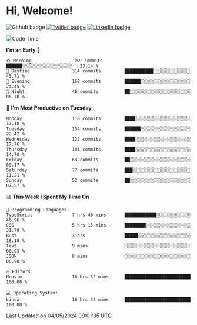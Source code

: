   # Hi, Welcome!
  ![Github badge](https://img.shields.io/github/followers/kraken-afk.svg?style=social&label=Follow&maxAge=2592000)
  [![Twitter badge](https://img.shields.io/badge/-Twitter-00acee?style=flat-square&logo=Twitter&logoColor=white)](https://twitter.com/trshppl)
  [![Linkedin badge](https://img.shields.io/badge/LinkedIn-0077B5?style=flat-square&logo=linkedin&logoColor=white)](https://www.linkedin.com/in/noveanrer)
<!--START_SECTION:waka-->
![Code Time](http://img.shields.io/badge/Code%20Time-179%20hrs%203%20mins-blue)

**I'm an Early 🐤** 

```text
🌞 Morning                159 commits         ██████░░░░░░░░░░░░░░░░░░░   23.14 % 
🌆 Daytime                314 commits         ███████████░░░░░░░░░░░░░░   45.71 % 
🌃 Evening                168 commits         ██████░░░░░░░░░░░░░░░░░░░   24.45 % 
🌙 Night                  46 commits          ██░░░░░░░░░░░░░░░░░░░░░░░   06.70 % 
```
📅 **I'm Most Productive on Tuesday** 

```text
Monday                   118 commits         ████░░░░░░░░░░░░░░░░░░░░░   17.18 % 
Tuesday                  154 commits         ██████░░░░░░░░░░░░░░░░░░░   22.42 % 
Wednesday                122 commits         ████░░░░░░░░░░░░░░░░░░░░░   17.76 % 
Thursday                 101 commits         ████░░░░░░░░░░░░░░░░░░░░░   14.70 % 
Friday                   63 commits          ██░░░░░░░░░░░░░░░░░░░░░░░   09.17 % 
Saturday                 77 commits          ███░░░░░░░░░░░░░░░░░░░░░░   11.21 % 
Sunday                   52 commits          ██░░░░░░░░░░░░░░░░░░░░░░░   07.57 % 
```


📊 **This Week I Spent My Time On** 

```text
💬 Programming Languages: 
TypeScript               7 hrs 46 mins       ████████████░░░░░░░░░░░░░   46.96 % 
CSS                      5 hrs 15 mins       ████████░░░░░░░░░░░░░░░░░   31.79 % 
Rust                     3 hrs               █████░░░░░░░░░░░░░░░░░░░░   18.18 % 
Text                     9 mins              ░░░░░░░░░░░░░░░░░░░░░░░░░   00.93 % 
JSON                     8 mins              ░░░░░░░░░░░░░░░░░░░░░░░░░   00.90 % 

🔥 Editors: 
Neovim                   16 hrs 32 mins      █████████████████████████   100.00 % 

💻 Operating System: 
Linux                    16 hrs 32 mins      █████████████████████████   100.00 % 
```


 Last Updated on 04/05/2024 09:01:35 UTC
<!--END_SECTION:waka-->